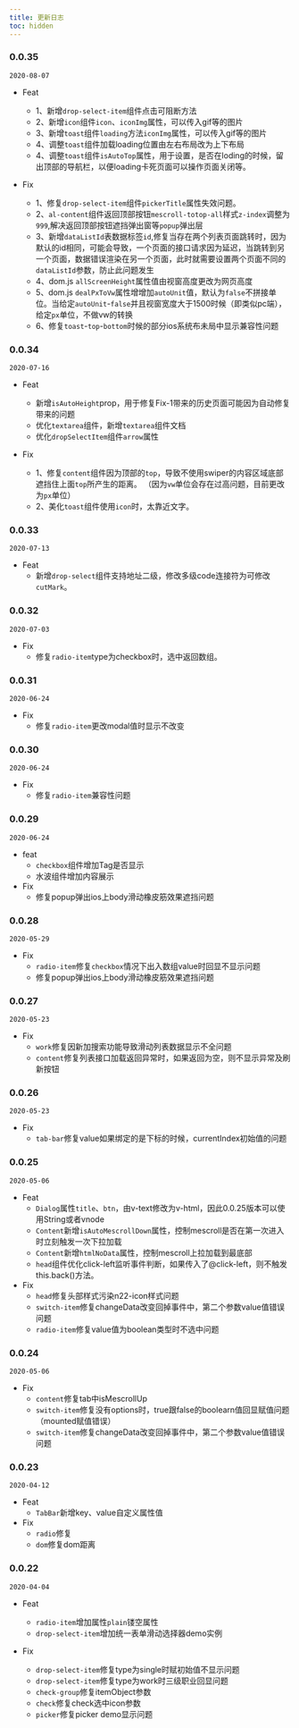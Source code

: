 ```yaml
---
title: 更新日志
toc: hidden
---
```



### 0.0.35

`2020-08-07`

- Feat
  - 1、新增`drop-select-item`组件点击可阻断方法
  - 2、新增`icon`组件`icon`、`iconImg`属性，可以传入gif等的图片
  - 3、新增`toast`组件`loading`方法`iconImg`属性，可以传入gif等的图片
  - 4、调整`toast`组件加载loading位置由左右布局改为上下布局
  - 4、调整`toast`组件`isAutoTop`属性，用于设置，是否在loding的时候，留出顶部的导航栏，以便loading卡死页面可以操作页面关闭等。

- Fix
  - 1、修复`drop-select-item`组件`pickerTitle`属性失效问题。
  - 2、`al-content`组件返回顶部按钮`mescroll-totop-all`样式`z-index`调整为`999`,解决返回顶部按钮遮挡弹出窗等`popup`弹出层
  - 3、新增`dataListId`表数据标签`id`,修复当存在两个列表页面跳转时，因为默认的id相同，可能会导致，一个页面的接口请求因为延迟，当跳转到另一个页面，数据错误渲染在另一个页面，此时就需要设置两个页面不同的`dataListId`参数，防止此问题发生
  - 4、dom.js `allScreenHeight`属性值由视窗高度更改为网页高度
  - 5、dom.js `dealPxToVw`属性增增加`autoUnit`值，默认为`false`不拼接单位。当给定`autoUnit`-`false`并且视窗宽度大于1500时候（即类似pc端），给定`px`单位，不做vw的转换
  - 6、修复`toast`-`top`-`bottom`时候的部分ios系统布未局中显示兼容性问题

### 0.0.34

`2020-07-16`

- Feat
  - 新增`isAutoHeight`prop，用于修复Fix-1带来的历史页面可能因为自动修复带来的问题
  - 优化`textarea`组件，新增`textarea`组件文档
  - 优化`dropSelectItem`组件`arrow`属性

- Fix
  - 1、修复`content`组件因为顶部的`top`，导致不使用swiper的内容区域底部遮挡住上面`top`所产生的距离。
      （因为`vw`单位会存在过高问题，目前更改为`px`单位）
  - 2、美化`toast`组件使用`icon`时，太靠近文字。

### 0.0.33

`2020-07-13`

- Feat
  - 新增`drop-select`组件支持地址二级，修改多级code连接符为可修改`cutMark`。

### 0.0.32

`2020-07-03`

- Fix
  - 修复`radio-item`type为checkbox时，选中返回数组。

### 0.0.31

`2020-06-24`

- Fix
  - 修复`radio-item`更改modal值时显示不改变

### 0.0.30

`2020-06-24`

- Fix
  - 修复`radio-item`兼容性问题

### 0.0.29

`2020-06-24`

- feat
  - `checkbox`组件增加Tag是否显示
  - 水波组件增加内容展示
- Fix
  - 修复popup弹出ios上body滑动橡皮筋效果遮挡问题

### 0.0.28

`2020-05-29`

- Fix
  - `radio-item`修复`checkbox`情况下出入数组value时回显不显示问题
  - 修复popup弹出ios上body滑动橡皮筋效果遮挡问题

### 0.0.27

`2020-05-23`

- Fix
  - `work`修复因新加搜索功能导致滑动列表数据显示不全问题
  - `content`修复列表接口加载返回异常时，如果返回为空，则不显示异常及刷新按钮

### 0.0.26

`2020-05-23`

- Fix
  - `tab-bar`修复value如果绑定的是下标的时候，currentIndex初始值的问题

### 0.0.25

`2020-05-06`

- Feat
  - `Dialog`属性`title`、`btn`，由v-text修改为v-html，因此0.0.25版本可以使用String或者vnode
  - `Content`新增`isAutoMescrollDown`属性，控制mescroll是否在第一次进入时立刻触发一次下拉加载
  - `Content`新增`htmlNoData`属性，控制mescroll上拉加载到最底部
  - `head`组件优化click-left监听事件判断，如果传入了@click-left，则不触发this.back()方法。
- Fix
  - `head`修复头部样式污染n22-icon样式问题
  - `switch-item`修复changeData改变回掉事件中，第二个参数value值错误问题
  - `radio-item`修复value值为boolean类型时不选中问题

### 0.0.24

`2020-05-06`

- Fix
  - `content`修复tab中isMescrollUp
  - `switch-item`修复没有options时，true跟false的boolearn值回显赋值问题（mounted赋值错误）
  - `switch-item`修复changeData改变回掉事件中，第二个参数value值错误问题

### 0.0.23

`2020-04-12`

- Feat
  - `TabBar`新增key、value自定义属性值
- Fix
  - `radio`修复
  - `dom`修复dom距离

### 0.0.22

`2020-04-04`

- Feat
  - `radio-item`增加属性`plain`镂空属性
  - `drop-select-item`增加统一表单滑动选择器demo实例

- Fix
  - `drop-select-item`修复type为single时赋初始值不显示问题
  - `drop-select-item`修复type为work时三级职业回显问题
  - `check-group`修复itemObject参数
  - `check`修复check选中icon参数
  - `picker`修复picker demo显示问题